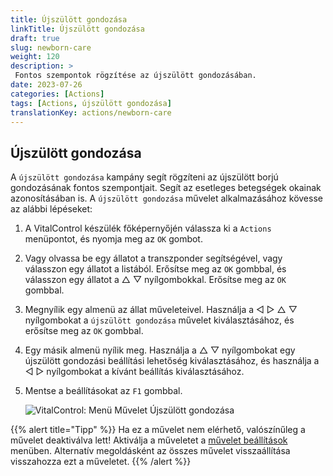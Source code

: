 ```yaml
---
title: Újszülött gondozása
linkTitle: Újszülött gondozása
draft: true
slug: newborn-care
weight: 120
description: >
 Fontos szempontok rögzítése az újszülött gondozásában.
date: 2023-07-26
categories: [Actions]
tags: [Actions, újszülött gondozása]
translationKey: actions/newborn-care
---
```


## Újszülött gondozása

A `újszülött gondozása` kampány segít rögzíteni az újszülött borjú gondozásának fontos szempontjait. Segít az esetleges betegségek okainak azonosításában is.
A `újszülött gondozása` művelet alkalmazásához kövesse az alábbi lépéseket:

1. A VitalControl készülék főképernyőjén válassza ki a `Actions` menüpontot, és nyomja meg az `OK` gombot.

2. Vagy olvassa be egy állatot a transzponder segítségével, vagy válasszon egy állatot a listából. Erősítse meg az `OK` gombbal, és válasszon egy állatot a △ ▽ nyílgombokkal. Erősítse meg az `OK` gombbal.

3. Megnyílik egy almenü az állat műveleteivel. Használja a ◁ ▷ △ ▽ nyílgombokat a `újszülött gondozása` művelet kiválasztásához, és erősítse meg az `OK` gombbal.

4. Egy másik almenü nyílik meg. Használja a △ ▽ nyílgombokat egy újszülött gondozási beállítási lehetőség kiválasztásához, és használja a ◁ ▷ nyílgombokat a kívánt beállítás kiválasztásához.

5. Mentse a beállításokat az `F1` gombbal.

    ![VitalControl: Menü Művelet Újszülött gondozása](../images/newborncare.png "Újszülött gondozása")

{{% alert title="Tipp" %}}
Ha ez a művelet nem elérhető, valószínűleg a művelet deaktiválva lett! Aktiválja a műveletet a [művelet beállítások](../setting/) menüben. Alternatív megoldásként az összes művelet visszaállítása visszahozza ezt a műveletet.
{{% /alert %}}
